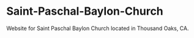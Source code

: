 # Saint-Paschal-Baylon-Church
Website for Saint Paschal Baylon Church located in Thousand Oaks, CA. 
